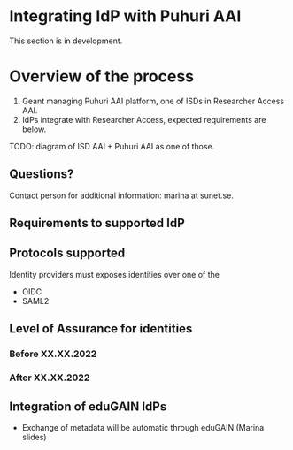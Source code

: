 # Integrating IdP with Puhuri AAI
This section is in development.

# Overview of the process

1. Geant managing Puhuri AAI platform, one of ISDs in Researcher Access AAI.
2. IdPs integrate with Researcher Access, expected requirements are below.

TODO: diagram of ISD AAI + Puhuri AAI as one of those.

## Questions?

Contact person for additional information: marina at sunet.se.

## Requirements to supported IdP

## Protocols supported

Identity providers must exposes identities over one of the 

- OIDC
- SAML2

## Level of Assurance for identities

### Before XX.XX.2022

### After XX.XX.2022

## Integration of eduGAIN IdPs

- Exchange of metadata will be automatic through eduGAIN
(Marina slides)

